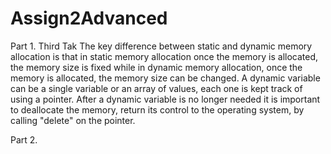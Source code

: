 # Assign2Advanced

Part 1. Third Tak
  The key difference between static and dynamic memory allocation is that in static memory allocation once the memory is allocated, the memory size is fixed while in dynamic memory allocation, once the memory is allocated, the memory size can be changed.
  A dynamic variable can be a single variable or an array of values, each one is kept track of using a pointer. After a dynamic variable is no longer needed it is important to deallocate the memory, return its control to the operating system, by calling "delete" on the pointer.

Part 2.
